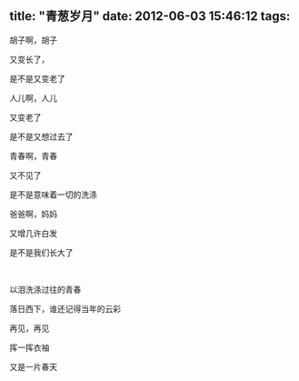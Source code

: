 title: "青葱岁月"
date: 2012-06-03 15:46:12
tags:
---

胡子啊，胡子

又变长了，

是不是又变老了

人儿啊，人儿

又变老了

是不是又想过去了

青春啊，青春

又不见了

是不是意味着一切的洗涤

爸爸啊，妈妈

又增几许白发

是不是我们长大了

&nbsp;

以泪洗涤过往的青春

落日西下，谁还记得当年的云彩

再见，再见

挥一挥衣袖

又是一片春天